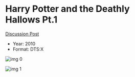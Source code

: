 # Harry Potter and the Deathly Hallows Pt.1

[Discussion Post](https://www.avsforum.com/threads/bass-eq-for-filtered-movies.2995212/post-56876090)

* Year: 2010
* Format: DTS:X

![img 0](https://i.imgur.com/FSWP07M.jpg)

![img 1](https://i.imgur.com/iUXMRyp.jpg)


